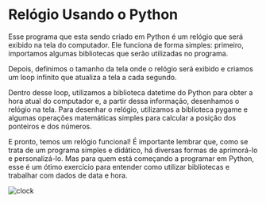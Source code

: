 # Relógio Usando o Python #

Esse programa que esta sendo criado em Python é um relógio que será exibido na tela do computador. Ele funciona de forma simples: primeiro, importamos algumas bibliotecas que serão utilizadas no programa.

Depois, definimos o tamanho da tela onde o relógio será exibido e criamos um loop infinito que atualiza a tela a cada segundo.

Dentro desse loop, utilizamos a biblioteca datetime do Python para obter a hora atual do computador e, a partir dessa informação, desenhamos o relógio na tela. Para desenhar o relógio, utilizamos a biblioteca pygame e algumas operações matemáticas simples para calcular a posição dos ponteiros e dos números.

E pronto, temos um relógio funcional! É importante lembrar que, como se trata de um programa simples e didático, há diversas formas de aprimorá-lo e personalizá-lo. Mas para quem está começando a programar em Python, esse é um ótimo exercício para entender como utilizar bibliotecas e trabalhar com dados de data e hora.

![clock](https://github.com/christianalencar/clock-python/assets/100319396/87bf204a-a3a7-4768-9ced-69898136dc13)
